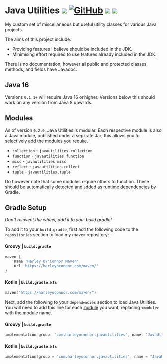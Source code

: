 # Java Utilities ![](https://img.shields.io/badge/Java-16-green) [![GitHub](https://img.shields.io/github/license/Harleyoc1/JavaUtilities)](./LICENSE) ![](https://img.shields.io/github/workflow/status/Harleyoc1/JavaUtilities/Java%20CI%20with%20Gradle) [![](https://img.shields.io/github/v/tag/Harleyoc1/JavaUtilities)](https://github.com/Harleyoc1/JavaUtilities/releases)
My custom set of miscellaneous but useful utility classes for various Java projects.

The aims of this project include:

- Providing features I believe should be included in the JDK.
- Minimising effort required to use features already included in the JDK.

There is no documentation, however all public and protected classes, methods, and fields have Javadoc.

## Java 16

Versions `0.1.1+` will require Java 16 or higher. Versions below this should work on any version from Java 8 upwards.

## Modules

As of version `0.2.0`, Java Utilities is modular. Each respective module is also a Java module, published under a
separate Jar; this allows you to selectively add the modules you require.

- `collection` - `javautilities.collection`
- `function` - `javautilities.function`
- `misc` - `javautilities.misc`
- `reflect` - `javautilities.reflect`
- `tuple` - `javautilities.tuple`

Do however note that some modules require others to function. These should be automatically detected and added as
runtime dependencies by Gradle.

## Gradle Setup

*Don't reinvent the wheel, add it to your build.gradle!*

To add it to your `build.gradle`, first add the following code to the `repositories` section to load my maven
repository:

#### Groovy | `build.gradle`

```groovy
maven {
    name 'Harley O\'Connor Maven'
    url 'https://harleyoconnor.com/maven/'
}
```

#### Kotlin | `build.gradle.kts`
```kotlin
maven("https://harleyoconnor.com/maven/")
```

Next, add the following to your `dependencies` section to load Java Utilities. You will need to add this line for
each [module](#modules) you want, replacing `<module>` with the module name.

#### Groovy | `build.gradle`
```groovy
implementation group: 'com.harleyoconnor.javautilities', name: 'JavaUtilities-<module>', version: '0.2.0'
```

#### Kotlin | `build.gradle.kts`
```kotlin
implementation(group = "com.harleyoconnor.javautilities", name = "JavaUtilities-<module>", version = "0.2.0")
```
